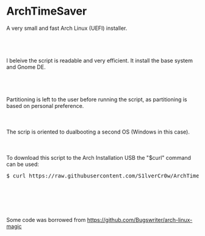 # ArchTimeSaver
A very small and fast Arch Linux (UEFI) installer.
\
\
\
\
\
I beleive the script is readable and very efficient. 
It install the base system and Gnome DE.
\
\
\
\
\
Partitioning is left to the user before running the script,
as partitioning is based on personal preference.
\
\
\
\
The scrip is oriented to dualbooting a second OS (Windows in this case).
\
\
\
\
To download this script to the Arch Installation USB the "$curl" command can be used:
<pre>$ curl https://raw.githubusercontent.com/S1lverCr0w/ArchTimeSaver/main/arch_install.sh > arch_installscript.sh</pre> 
\
\
\
\
\
Some code was borrowed from 
https://github.com/Bugswriter/arch-linux-magic
